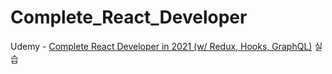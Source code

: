 # Complete_React_Developer

Udemy - [Complete React Developer in 2021 (w/ Redux, Hooks, GraphQL)](https://www.udemy.com/course/complete-react-developer-zero-to-mastery/) 실습


